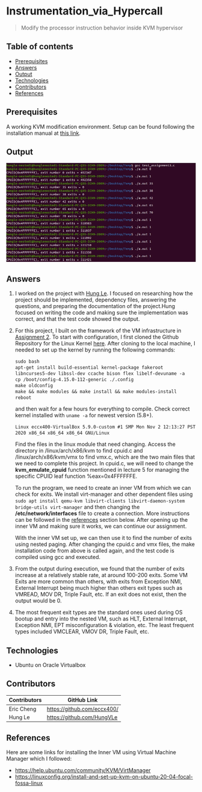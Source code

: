# Instrumentation_via_Hypercall

> Modify the processor instruction behavior inside KVM hypervisor

## Table of contents
* [Prerequisites](#prerequisites)
* [Answers](#answers)
* [Output](#output)
* [Technologies](#technologies)
* [Contributors](#contributors)
* [References](#references)

## Prerequisites

A working KVM modification environment. Setup can be found following the installation manual at [this link](https://github.com/eccx400/Virtualization-Technologies/tree/master/KVM_Modification).


## Output

![](./output.jpeg)

## Answers

1. I worked on the project with [Hung Le](https://github.com/HungVLe). I focused on researching how the project should be implemented, dependency files, answering the questions, and preparing the documentation of the project.Hung focused on writing the code and making sure the implementation was correct, and that the test code showed the output.

2. For this project, I built on the framework of the VM infrastructure in [Assignment 2](https://github.com/eccx400/Virtualization-Technologies/tree/master/KVM_Modification). To start with configuration, I first cloned the Github Repository for the Linux Kernel [here](https://github.com/torvalds/linux). After cloning to the local machine, I needed to set up the kernel by running the following commands:

    ```
    sudo bash
    apt-get install build-essential kernel-package fakeroot libncurses5-dev libssl-dev ccache bison flex libelf-devuname -a
    cp /boot/config-4.15.0-112-generic ./.config
    make oldconfig
    make && make modules && make install && make modules-install
    reboot
    ```
    and then wait for a few hours for everything to compile. Check correct kernel installed with `uname -a` for newest version (5.8+).
    
    ```
    Linux eccx400-VirtualBox 5.9.0-custom #1 SMP Mon Nov 2 12:13:27 PST 2020 x86_64 x86_64 x86_64 GNU/Linux
    ```
    
    Find the files in the linux module that need changing. Access the directory in /linux/arch/x86/kvm to find cpuid.c and /linux/arch/x86/kvm/vmx to find vmx.c, which are the two main files that we need to complete this project. In cpuid.c, we will need to change the <b>kvm_emulate_cpuid</b> function mentioned in lecture 5 for managing the specific CPUID leaf function %eax=0x4FFFFFFE. 
    
    To run the program, we need to create an inner VM from which we can check for exits. We install virt-manager and other dependent files using `sudo apt install qemu-kvm libvirt-clients libvirt-daemon-system bridge-utils virt-manager` and then changing the <b>/etc/network/interfaces</b> file to create a connection. More instructions can be followed in the [references](#references) section below. After opening up the inner VM and making sure it works, we can continue our assignment.
    
    With the inner VM set up, we can then use it to find the number of exits using nested paging. After changing the cpuid.c and vmx files, the make installation code from above is called again, and the test code is compiled using gcc and executed.
    
3. From the output during execution, we found that the number of exits increase at a relatively stable rate, at around 100-200 exits. Some VM Exits are more common than others, with exits from Exception NMI, External Interrupt being much higher than others exit types such as VMREAD, MOV DR, Triple Fault, etc. If an exit does not exist, then the output would be 0.

4. The most frequent exit types are the standard ones used during OS bootup and entry into the nested VM, such as HLT, External Interrupt, Exception NMI, EPT misconfiguration & violation, etc. The least frequent types included VMCLEAR, VMOV DR, Triple Fault, etc.

## Technologies
* Ubuntu on Oracle Virtualbox

## Contributors

| Contributors | GitHub Link                 |
|--------------|-----------------------------|
| Eric Cheng   | https://github.com/eccx400/ |
| Hung Le      | https://github.com/HungVLe  |

## References

Here are some links for installing the Inner VM using Virtual Machine Manager which I followed:
* https://help.ubuntu.com/community/KVM/VirtManager
* https://linuxconfig.org/install-and-set-up-kvm-on-ubuntu-20-04-focal-fossa-linux

